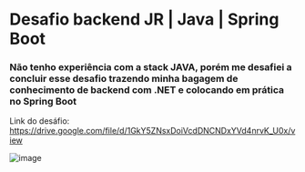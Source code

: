 # Desafio backend JR | Java | Spring Boot

### Não tenho experiência com a stack JAVA, porém me desafiei a concluir esse desafio trazendo minha bagagem de conhecimento de backend com .NET e colocando em prática no Spring Boot

Link do desáfio: https://drive.google.com/file/d/1GkY5ZNsxDoiVcdDNCNDxYVd4nrvK_U0x/view

![image](https://github.com/user-attachments/assets/0769d9d1-2008-4c64-8544-49b6926a9aa4)
